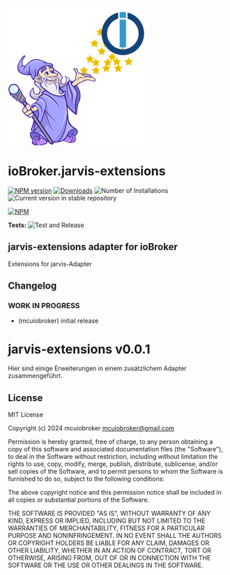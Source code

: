 ![Logo](admin/jarvis-extensions.png)

# ioBroker.jarvis-extensions

[![NPM version](https://img.shields.io/npm/v/iobroker.jarvis-extensions.svg)](https://www.npmjs.com/package/iobroker.jarvis-extensions)
[![Downloads](https://img.shields.io/npm/dm/iobroker.jarvis-extensions.svg)](https://www.npmjs.com/package/iobroker.jarvis-extensions)
![Number of Installations](https://iobroker.live/badges/jarvis-extensions-installed.svg)
![Current version in stable repository](https://iobroker.live/badges/jarvis-extensions-stable.svg)

[![NPM](https://nodei.co/npm/iobroker.jarvis-extensions.png?downloads=true)](https://nodei.co/npm/iobroker.jarvis-extensions/)

**Tests:** ![Test and Release](https://github.com/mcuiobroker/ioBroker.jarvis-extensions/workflows/Test%20and%20Release/badge.svg)

## jarvis-extensions adapter for ioBroker

Extensions for jarvis-Adapter

## Changelog

<!--
	Placeholder for the next version (at the beginning of the line):
	### **WORK IN PROGRESS**
-->

### **WORK IN PROGRESS**

-   (mcuiobroker) initial release

# jarvis-extensions v0.0.1

Hier sind einige Erweiterungen in einem zusätzlichem Adapter zusammengeführt.

## License

MIT License

Copyright (c) 2024 mcuiobroker <mcuiobroker@gmail.com>

Permission is hereby granted, free of charge, to any person obtaining a copy
of this software and associated documentation files (the "Software"), to deal
in the Software without restriction, including without limitation the rights
to use, copy, modify, merge, publish, distribute, sublicense, and/or sell
copies of the Software, and to permit persons to whom the Software is
furnished to do so, subject to the following conditions:

The above copyright notice and this permission notice shall be included in all
copies or substantial portions of the Software.

THE SOFTWARE IS PROVIDED "AS IS", WITHOUT WARRANTY OF ANY KIND, EXPRESS OR
IMPLIED, INCLUDING BUT NOT LIMITED TO THE WARRANTIES OF MERCHANTABILITY,
FITNESS FOR A PARTICULAR PURPOSE AND NONINFRINGEMENT. IN NO EVENT SHALL THE
AUTHORS OR COPYRIGHT HOLDERS BE LIABLE FOR ANY CLAIM, DAMAGES OR OTHER
LIABILITY, WHETHER IN AN ACTION OF CONTRACT, TORT OR OTHERWISE, ARISING FROM,
OUT OF OR IN CONNECTION WITH THE SOFTWARE OR THE USE OR OTHER DEALINGS IN THE
SOFTWARE.
